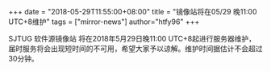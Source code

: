 +++
date = "2018-05-29T11:55:00+08:00"
title = "镜像站将在05/29 晚11:00 UTC+8维护"
tags = ["mirror-news"]
author="htfy96"
+++

SJTUG 软件源镜像站 将在2018年5月29日晚11:00 UTC+8起进行服务器维护，届时服务将会出现短时间的不可用，希望大家予以谅解。维护时间据估计不会超过30分钟。